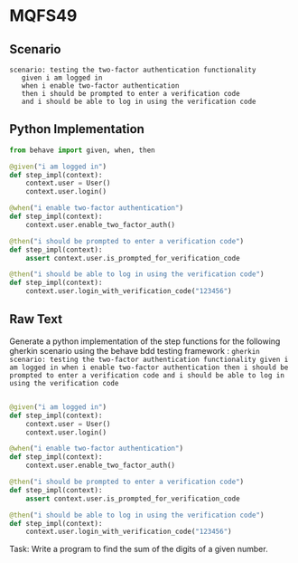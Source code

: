 # MQFS49
## Scenario
```gherkin
scenario: testing the two-factor authentication functionality 
   given i am logged in 
   when i enable two-factor authentication 
   then i should be prompted to enter a verification code 
   and i should be able to log in using the verification code
```


## Python Implementation
```python
from behave import given, when, then

@given("i am logged in")
def step_impl(context):
    context.user = User()
    context.user.login()

@when("i enable two-factor authentication")
def step_impl(context):
    context.user.enable_two_factor_auth()

@then("i should be prompted to enter a verification code")
def step_impl(context):
    assert context.user.is_prompted_for_verification_code

@then("i should be able to log in using the verification code")
def step_impl(context):
    context.user.login_with_verification_code("123456")
```


## Raw Text
Generate a python implementation of the step functions for the following gherkin scenario using the behave bdd testing framework : ```gherkin scenario: testing the two-factor authentication functionality given i am logged in when i enable two-factor authentication then i should be prompted to enter a verification code and i should be able to log in using the verification code ```



```python from behave import given, when, then

@given("i am logged in")
def step_impl(context):
    context.user = User()
    context.user.login()

@when("i enable two-factor authentication")
def step_impl(context):
    context.user.enable_two_factor_auth()

@then("i should be prompted to enter a verification code")
def step_impl(context):
    assert context.user.is_prompted_for_verification_code

@then("i should be able to log in using the verification code")
def step_impl(context):
    context.user.login_with_verification_code("123456")
```

Task: Write a program to find the sum of the digits of a given number.
